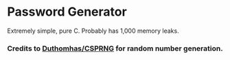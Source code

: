 # Password Generator
Extremely simple, pure C. Probably has 1,000 memory leaks.
### Credits to [Duthomhas/CSPRNG](https://github.com/Duthomhas/CSPRNG) for random number generation.
